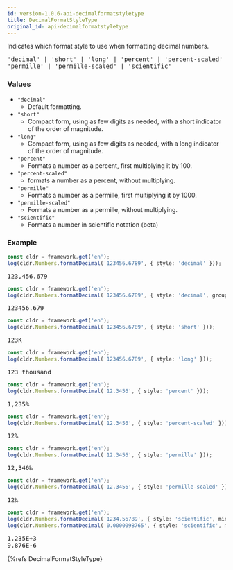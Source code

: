 ```yaml
---
id: version-1.0.6-api-decimalformatstyletype
title: DecimalFormatStyleType
original_id: api-decimalformatstyletype
---
```


Indicates which format style to use when formatting decimal numbers.

<pre class="syntax">
'decimal' | 'short' | 'long' | 'percent' | 'percent-scaled' |
'permille' | 'permille-scaled' | 'scientific'
</pre>

### Values
  - `"decimal"`
    - Default formatting.
  - `"short"`
    - Compact form, using as few digits as needed, with a short indicator of the order of magnitude.
  - `"long"`
    - Compact form, using as few digits as needed, with a long indicator of the order of magnitude.
  - `"percent"`
    - Formats a number as a percent, first multiplying it by 100.
  - `"percent-scaled"`
    - formats a number as a percent, without multiplying.
  - `"permille"`
    - Formats a number as a permille, first multiplying it by 1000.
  - `"permille-scaled"`
    - Formats a number as a permille, without multiplying.
  - `"scientific"`
    - Formats a number in scientific notation (beta)

### Example

```typescript
const cldr = framework.get('en');
log(cldr.Numbers.formatDecimal('123456.6789', { style: 'decimal' }));
```
<pre class="output">
123,456.679
</pre>


```typescript
const cldr = framework.get('en');
log(cldr.Numbers.formatDecimal('123456.6789', { style: 'decimal', group: false }));
```
<pre class="output">
123456.679
</pre>


```typescript
const cldr = framework.get('en');
log(cldr.Numbers.formatDecimal('123456.6789', { style: 'short' }));
```
<pre class="output">
123K
</pre>


```typescript
const cldr = framework.get('en');
log(cldr.Numbers.formatDecimal('123456.6789', { style: 'long' }));
```
<pre class="output">
123 thousand
</pre>


```typescript
const cldr = framework.get('en');
log(cldr.Numbers.formatDecimal('12.3456', { style: 'percent' }));
```
<pre class="output">
1,235%
</pre>

```typescript
const cldr = framework.get('en');
log(cldr.Numbers.formatDecimal('12.3456', { style: 'percent-scaled' }));
```
<pre class="output">
12%
</pre>

```typescript
const cldr = framework.get('en');
log(cldr.Numbers.formatDecimal('12.3456', { style: 'permille' }));
```
<pre class="output">
12,346‰
</pre>

```typescript
const cldr = framework.get('en');
log(cldr.Numbers.formatDecimal('12.3456', { style: 'permille-scaled' }));
```
<pre class="output">
12‰
</pre>

```typescript
const cldr = framework.get('en');
log(cldr.Numbers.formatDecimal('1234.56789', { style: 'scientific', minimumSignificantDigits: 4 }));
log(cldr.Numbers.formatDecimal('0.0000098765', { style: 'scientific', minimumSignificantDigits: 4 }));
```
<pre class="output">
1.235E+3
9.876E-6
</pre>



{%refs DecimalFormatStyleType}
